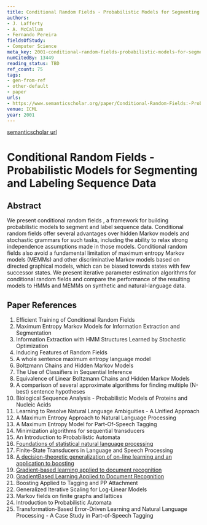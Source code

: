 ```yaml
---
title: Conditional Random Fields - Probabilistic Models for Segmenting and Labeling Sequence Data
authors:
- J. Lafferty
- A. McCallum
- Fernando Pereira
fieldsOfStudy:
- Computer Science
meta_key: 2001-conditional-random-fields-probabilistic-models-for-segmenting-and-labeling-sequence-data
numCitedBy: 13449
reading_status: TBD
ref_count: 75
tags:
- gen-from-ref
- other-default
- paper
urls:
- https://www.semanticscholar.org/paper/Conditional-Random-Fields:-Probabilistic-Models-for-Lafferty-McCallum/f4ba954b0412773d047dc41231c733de0c1f4926?sort=total-citations
venue: ICML
year: 2001
---
```


[semanticscholar url](https://www.semanticscholar.org/paper/Conditional-Random-Fields:-Probabilistic-Models-for-Lafferty-McCallum/f4ba954b0412773d047dc41231c733de0c1f4926?sort=total-citations)

# Conditional Random Fields - Probabilistic Models for Segmenting and Labeling Sequence Data

## Abstract

We present conditional random fields , a framework for building probabilistic models to segment and label sequence data. Conditional random fields offer several advantages over hidden Markov models and stochastic grammars for such tasks, including the ability to relax strong independence assumptions made in those models. Conditional random fields also avoid a fundamental limitation of maximum entropy Markov models (MEMMs) and other discriminative Markov models based on directed graphical models, which can be biased towards states with few successor states. We present iterative parameter estimation algorithms for conditional random fields and compare the performance of the resulting models to HMMs and MEMMs on synthetic and natural-language data.

## Paper References

1. Efficient Training of Conditional Random Fields
2. Maximum Entropy Markov Models for Information Extraction and Segmentation
3. Information Extraction with HMM Structures Learned by Stochastic Optimization
4. Inducing Features of Random Fields
5. A whole sentence maximum entropy language model
6. Boltzmann Chains and Hidden Markov Models
7. The Use of Classifiers in Sequential Inference
8. Equivalence of Linear Boltzmann Chains and Hidden Markov Models
9. A comparison of several approximate algorithms for finding multiple (N-best) sentence hypotheses
10. Biological Sequence Analysis - Probabilistic Models of Proteins and Nucleic Acids
11. Learning to Resolve Natural Language Ambiguities - A Unified Approach
12. A Maximum Entropy Approach to Natural Language Processing
13. A Maximum Entropy Model for Part-Of-Speech Tagging
14. Minimization algorithms for sequential transducers
15. An Introduction to Probabilistic Automata
16. [Foundations of statistical natural language processing](2002-foundations-of-statistical-natural-language-processing)
17. Finite-State Transducers in Language and Speech Processing
18. [A decision-theoretic generalization of on-line learning and an application to boosting](1995-a-decision-theoretic-generalization-of-on-line-learning-and-an-application-to-boosting)
19. [Gradient-based learning applied to document recognition](1998-lenet5.md)
20. [GradientBased Learning Applied to Document Recognition](2001-gradientbased-learning-applied-to-document-recognition)
21. Boosting Applied to Tagging and PP Attachment
22. Generalized Iterative Scaling for Log-Linear Models
23. Markov fields on finite graphs and lattices
24. Introduction to Probabilistic Automata
25. Transformation-Based Error-Driven Learning and Natural Language Processing - A Case Study in Part-of-Speech Tagging
